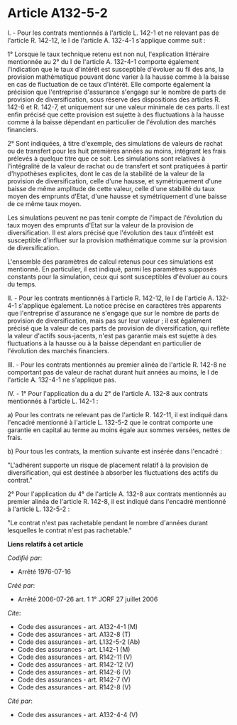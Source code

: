 # Article A132-5-2

I. - Pour les contrats mentionnés à l'article L. 142-1 et ne relevant pas de l'article R. 142-12, le I de l'article A.
132-4-1 s'applique comme suit :

1° Lorsque le taux technique retenu est non nul, l'explication littéraire mentionnée au 2° du I de l'article A. 132-4-1
comporte également l'indication que le taux d'intérêt est susceptible d'évoluer au fil des ans, la provision mathématique
pouvant donc varier à la hausse comme à la baisse en cas de fluctuation de ce taux d'intérêt. Elle comporte également la
précision que l'entreprise d'assurance s'engage sur le nombre de parts de provision de diversification, sous réserve des
dispositions des articles R. 142-6 et R. 142-7, et uniquement sur une valeur minimale de ces parts. Il est enfin précisé que
cette provision est sujette à des fluctuations à la hausse comme à la baisse dépendant en particulier de l'évolution des
marchés financiers.

2° Sont indiquées, à titre d'exemple, des simulations de valeurs de rachat ou de transfert pour les huit premières années au
moins, intégrant les frais prélevés à quelque titre que ce soit. Les simulations sont relatives à l'intégralité de la valeur
de rachat ou de transfert et sont pratiquées à partir d'hypothèses explicites, dont le cas de la stabilité de la valeur de la
provision de diversification, celle d'une hausse, et symétriquement d'une baisse de même amplitude de cette valeur, celle
d'une stabilité du taux moyen des emprunts d'Etat, d'une hausse et symétriquement d'une baisse de ce même taux moyen.

Les simulations peuvent ne pas tenir compte de l'impact de l'évolution du taux moyen des emprunts d'Etat sur la valeur de la
provision de diversification. Il est alors précisé que l'évolution des taux d'intérêt est susceptible d'influer sur la
provision mathématique comme sur la provision de diversification.

L'ensemble des paramètres de calcul retenus pour ces simulations est mentionné. En particulier, il est indiqué, parmi les
paramètres supposés constants pour la simulation, ceux qui sont susceptibles d'évoluer au cours du temps.

II. - Pour les contrats mentionnés à l'article R. 142-12, le I de l'article A. 132-4-1 s'applique également. La notice
précise en caractères très apparents que l'entreprise d'assurance ne s'engage que sur le nombre de parts de provision de
diversification, mais pas sur leur valeur ; il est également précisé que la valeur de ces parts de provision de
diversification, qui reflète la valeur d'actifs sous-jacents, n'est pas garantie mais est sujette à des fluctuations à la
hausse ou à la baisse dépendant en particulier de l'évolution des marchés financiers.

III. - Pour les contrats mentionnés au premier alinéa de l'article R. 142-8 ne comportant pas de valeur de rachat durant huit
années au moins, le I de l'article A. 132-4-1 ne s'applique pas.

IV. - 1° Pour l'application du a du 2° de l'article A. 132-8 aux contrats mentionnés à l'article L. 142-1 :

a) Pour les contrats ne relevant pas de l'article R. 142-11, il est indiqué dans l'encadré mentionné à l'article L. 132-5-2
que le contrat comporte une garantie en capital au terme au moins égale aux sommes versées, nettes de frais.

b) Pour tous les contrats, la mention suivante est insérée dans l'encadré :

"L'adhérent supporte un risque de placement relatif à la provision de diversification, qui est destinée à absorber les
fluctuations des actifs du contrat."

2° Pour l'application du 4° de l'article A. 132-8 aux contrats mentionnés au premier alinéa de l'article R. 142-8, il est
indiqué dans l'encadré mentionné à l'article L. 132-5-2 :

"Le contrat n'est pas rachetable pendant le nombre d'années durant lesquelles le contrat n'est pas rachetable."

**Liens relatifs à cet article**

_Codifié par_:

  - Arrêté 1976-07-16

_Créé par_:

  - Arrêté 2006-07-26 art. 1 1° JORF 27 juillet 2006

_Cite_:

  - Code des assurances - art. A132-4-1 (M)
  - Code des assurances - art. A132-8 (T)
  - Code des assurances - art. L132-5-2 (Ab)
  - Code des assurances - art. L142-1 (M)
  - Code des assurances - art. R142-11 (V)
  - Code des assurances - art. R142-12 (V)
  - Code des assurances - art. R142-6 (V)
  - Code des assurances - art. R142-7 (V)
  - Code des assurances - art. R142-8 (V)

_Cité par_:

  - Code des assurances - art. A132-4-4 (V)
